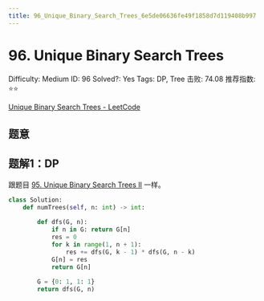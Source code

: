 ```yaml
---
title: 96_Unique_Binary_Search_Trees_6e5de06636fe49f1858d7d119408b997
---
```


# 96. Unique Binary Search Trees

Difficulty: Medium
ID: 96
Solved?: Yes
Tags: DP, Tree
击败: 74.08
推荐指数: ⭐⭐

[Unique Binary Search Trees - LeetCode](https://leetcode.com/problems/unique-binary-search-trees/)

## 题意

## 题解1：DP

跟题目 [95. Unique Binary Search Trees II](95%20Unique%20Binary%20Search%20Trees%20II%20a1b1891b58364691b8b8013e762286b6.md) 一样。

```python
class Solution:
    def numTrees(self, n: int) -> int:
        
        def dfs(G, n):
            if n in G: return G[n]
            res = 0
            for k in range(1, n + 1):
                res += dfs(G, k - 1) * dfs(G, n - k)
            G[n] = res
            return G[n]
        
        G = {0: 1, 1: 1}
        return dfs(G, n)
```